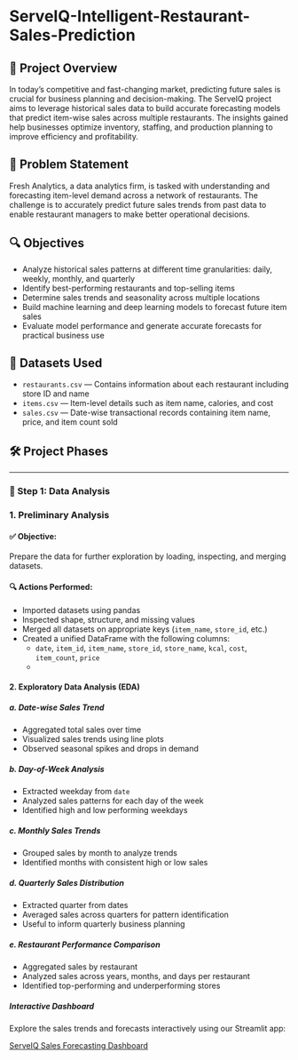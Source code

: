 # ServeIQ-Intelligent-Restaurant-Sales-Prediction

## 🧠 Project Overview
In today’s competitive and fast-changing market, predicting future sales is crucial for business planning and decision-making. The ServeIQ project aims to leverage historical sales data to build accurate forecasting models that predict item-wise sales across multiple restaurants. The insights gained help businesses optimize inventory, staffing, and production planning to improve efficiency and profitability.

## 🎯 Problem Statement
Fresh Analytics, a data analytics firm, is tasked with understanding and forecasting item-level demand across a network of restaurants. The challenge is to accurately predict future sales trends from past data to enable restaurant managers to make better operational decisions.

## 🔍 Objectives
- Analyze historical sales patterns at different time granularities: daily, weekly, monthly, and quarterly
- Identify best-performing restaurants and top-selling items
- Determine sales trends and seasonality across multiple locations
- Build machine learning and deep learning models to forecast future item sales
- Evaluate model performance and generate accurate forecasts for practical business use

## 📁 Datasets Used
- `restaurants.csv` — Contains information about each restaurant including store ID and name
- `items.csv` — Item-level details such as item name, calories, and cost
- `sales.csv` — Date-wise transactional records containing item name, price, and item count sold

## 🛠 Project Phases

---

### 🧪 Step 1: Data Analysis

### 1. Preliminary Analysis
#### ✅ Objective:
Prepare the data for further exploration by loading, inspecting, and merging datasets.
#### 🔍 Actions Performed:
- Imported datasets using pandas
- Inspected shape, structure, and missing values
- Merged all datasets on appropriate keys (`item_name`, `store_id`, etc.)
- Created a unified DataFrame with the following columns:
  - `date`, `item_id`, `item_name`, `store_id`, `store_name`, `kcal`, `cost`, `item_count`, `price`
  - 
#### 2. Exploratory Data Analysis (EDA)
#####  a. Date-wise Sales Trend
- Aggregated total sales over time
- Visualized sales trends using line plots
- Observed seasonal spikes and drops in demand

##### b. Day-of-Week Analysis
- Extracted weekday from `date`
- Analyzed sales patterns for each day of the week
- Identified high and low performing weekdays

##### c. Monthly Sales Trends
- Grouped sales by month to analyze trends
- Identified months with consistent high or low sales

##### d. Quarterly Sales Distribution
- Extracted quarter from dates
- Averaged sales across quarters for pattern identification
- Useful to inform quarterly business planning

##### e. Restaurant Performance Comparison
- Aggregated sales by restaurant
- Analyzed sales across years, months, and days per restaurant
- Identified top-performing and underperforming stores

##### Interactive Dashboard
Explore the sales trends and forecasts interactively using our Streamlit app:

[ServeIQ Sales Forecasting Dashboard](https://serveiq-intelligent-restaurant-sales-prediction.streamlit.app/)



